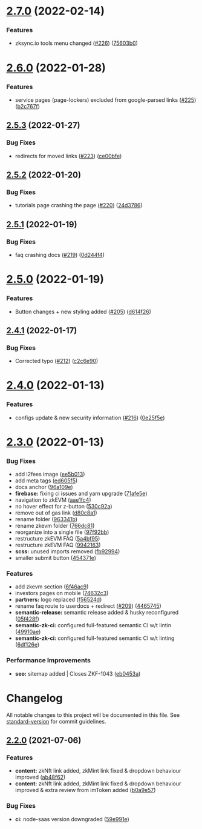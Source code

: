 # [2.7.0](https://github.com/matter-labs/zksync-docs/compare/2.6.0...2.7.0) (2022-02-14)


### Features

* zksync.io tools menu changed ([#226](https://github.com/matter-labs/zksync-docs/issues/226)) ([75603b0](https://github.com/matter-labs/zksync-docs/commit/75603b062c34f6cf7a68382838642d99298fd92d))

# [2.6.0](https://github.com/matter-labs/zksync-docs/compare/2.5.3...2.6.0) (2022-01-28)


### Features

* service pages (page-lockers) excluded from google-parsed links ([#225](https://github.com/matter-labs/zksync-docs/issues/225)) ([b2c767f](https://github.com/matter-labs/zksync-docs/commit/b2c767ff69c274520c6add828da2667930ad1161))

## [2.5.3](https://github.com/matter-labs/zksync-docs/compare/2.5.2...2.5.3) (2022-01-27)


### Bug Fixes

* redirects for moved links ([#223](https://github.com/matter-labs/zksync-docs/issues/223)) ([ce00bfe](https://github.com/matter-labs/zksync-docs/commit/ce00bfe5b469e580d2c701e30dca863e21b09d7b))

## [2.5.2](https://github.com/matter-labs/zksync-docs/compare/2.5.1...2.5.2) (2022-01-20)


### Bug Fixes

* tutorials page crashing the page ([#220](https://github.com/matter-labs/zksync-docs/issues/220)) ([24d3786](https://github.com/matter-labs/zksync-docs/commit/24d3786111d03f71e692b4be332aa80d6f224a5d))

## [2.5.1](https://github.com/matter-labs/zksync-docs/compare/2.5.0...2.5.1) (2022-01-19)


### Bug Fixes

* faq crashing docs ([#219](https://github.com/matter-labs/zksync-docs/issues/219)) ([0d244f4](https://github.com/matter-labs/zksync-docs/commit/0d244f425c2921dfa15fe8d3338498ba4e1ab2aa))

# [2.5.0](https://github.com/matter-labs/zksync-docs/compare/2.4.1...2.5.0) (2022-01-19)


### Features

* Button changes + new styling added ([#205](https://github.com/matter-labs/zksync-docs/issues/205)) ([d614f26](https://github.com/matter-labs/zksync-docs/commit/d614f26deacc40b3e01181a7c236b14fac79d031))

## [2.4.1](https://github.com/matter-labs/zksync-docs/compare/2.4.0...2.4.1) (2022-01-17)


### Bug Fixes

* Corrected typo ([#212](https://github.com/matter-labs/zksync-docs/issues/212)) ([c2c6e90](https://github.com/matter-labs/zksync-docs/commit/c2c6e90439a89936c6530f0d90b8dee7f951480f))

# [2.4.0](https://github.com/matter-labs/zksync-docs/compare/2.3.0...2.4.0) (2022-01-13)


### Features

* configs update & new security information ([#216](https://github.com/matter-labs/zksync-docs/issues/216)) ([0e25f5e](https://github.com/matter-labs/zksync-docs/commit/0e25f5ebd1da7e64f0176f0e73c02982e73bbb7f))

# [2.3.0](https://github.com/matter-labs/zksync-docs/compare/2.2.0...2.3.0) (2022-01-13)


### Bug Fixes

* add l2fees image ([ee5b013](https://github.com/matter-labs/zksync-docs/commit/ee5b0136b35e596a26c6b7e6113255be2f0bc902))
* add meta tags ([ed605f5](https://github.com/matter-labs/zksync-docs/commit/ed605f5a4970ec1ff72253a44593de7e6c3366f3))
* docs anchor ([96a109e](https://github.com/matter-labs/zksync-docs/commit/96a109ed5dbd1d4f2f1eac34b0234a641222d1ad))
* **firebase:** fixing ci issues and yarn upgrade ([71afe5e](https://github.com/matter-labs/zksync-docs/commit/71afe5e01b1b96fc6cfd1a47441b1ebe450c5924))
* navigation to zkEVM ([aae1fc4](https://github.com/matter-labs/zksync-docs/commit/aae1fc4f805b1af57676e69a39cb53b2dda2d181))
* no hover effect for z-button ([530c92a](https://github.com/matter-labs/zksync-docs/commit/530c92a05c16d5bfe3228acf76c158bae2e65e5f))
* remove out of gas link ([d80c8a1](https://github.com/matter-labs/zksync-docs/commit/d80c8a14c16710a52e0014f4a3f76eecca7ce469))
* rename folder ([963341b](https://github.com/matter-labs/zksync-docs/commit/963341b315174012c35a989904945c58ead52614))
* rename zkevm folder ([766dc81](https://github.com/matter-labs/zksync-docs/commit/766dc8193d848e2980e09ded593487f1b87c2e77))
* reorganize into a single file ([97f92bb](https://github.com/matter-labs/zksync-docs/commit/97f92bb1dd8dbb1ad80532aa3a78f833bf644b01))
* restructure zkEVM FAQ ([5a4bf95](https://github.com/matter-labs/zksync-docs/commit/5a4bf953efcc9110da0e36e5f1e4cc1f63929dfa))
* restructure zkEVM FAQ ([9942163](https://github.com/matter-labs/zksync-docs/commit/99421632b7599d305ff60324acd07d06ee7d685a))
* **scss:** unused imports removed ([fb92994](https://github.com/matter-labs/zksync-docs/commit/fb929947077d462a9b8091c9bfb8a5926dd3c270))
* smaller submit button ([454371e](https://github.com/matter-labs/zksync-docs/commit/454371e2429213ea0256b734300b29736ea4aa03))


### Features

* add zkevm section ([6f46ac9](https://github.com/matter-labs/zksync-docs/commit/6f46ac9d4fa547077dde23176e9ef9547279dbbb))
* investors pages on mobile ([74632c3](https://github.com/matter-labs/zksync-docs/commit/74632c31e1b1baf6316097df37860bcdebcbf57f))
* **partners:** logo replaced ([f56524d](https://github.com/matter-labs/zksync-docs/commit/f56524d7d2f7d6425c3c60dd41632a551f54c681))
* rename faq route to userdocs + redirect ([#209](https://github.com/matter-labs/zksync-docs/issues/209)) ([4465745](https://github.com/matter-labs/zksync-docs/commit/44657458487d2bb6ef9f08f9e81e7d2ac001a88a))
* **semantic-release:** semantic release added & husky reconfigured ([05f428f](https://github.com/matter-labs/zksync-docs/commit/05f428f9b173964ba1f17da64610901c95c8dd08))
* **semantic-zk-ci:** configured full-featured semantic CI w/t lintin ([49910ae](https://github.com/matter-labs/zksync-docs/commit/49910ae3fa53f681b492f2f0f5b2bf178e30a77a))
* **semantic-zk-ci:** configured full-featured semantic CI w/t linting ([6df126e](https://github.com/matter-labs/zksync-docs/commit/6df126e875af0eacf13e63e17639f42066957e50))


### Performance Improvements

* **seo:** sitemap added | Closes ZKF-1043 ([eb0453a](https://github.com/matter-labs/zksync-docs/commit/eb0453a7472d96fcc0285a60849b25239decff86))

# Changelog

All notable changes to this project will be documented in this file. See [standard-version](https://github.com/conventional-changelog/standard-version) for commit guidelines.

## [2.2.0](https://github.com/matter-labs/zksync-docs/compare/2.1.2...2.2.0) (2021-07-06)


### Features

* **content:** zkNft link added, zkMint link fixed & dropdown behaviour improved ([ab48f62](https://github.com/matter-labs/zksync-docs/commit/ab48f62737b5734f352814ef0756aac4b46eb49e))
* **content:** zkNft link added, zkMint link fixed & dropdown behaviour improved & extra review from imToken added ([b0a9e57](https://github.com/matter-labs/zksync-docs/commit/b0a9e5754310a479b1d5e726972e3de8ee3625fd))


### Bug Fixes

* **ci:** node-saas version downgraded ([59e991e](https://github.com/matter-labs/zksync-docs/commit/59e991ed24465baeb5962b861acae11f29a04c6c))
